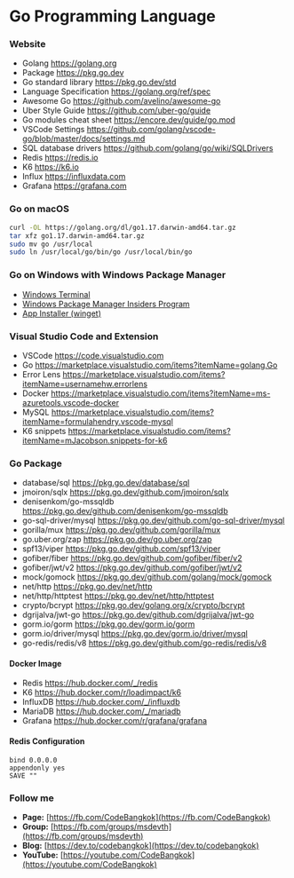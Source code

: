 # Go Programming Language

### Website
* Golang https://golang.org
* Package https://pkg.go.dev
* Go standard library https://pkg.go.dev/std
* Language Specification https://golang.org/ref/spec
* Awesome Go https://github.com/avelino/awesome-go
* Uber Style Guide https://github.com/uber-go/guide
* Go modules cheat sheet https://encore.dev/guide/go.mod
* VSCode Settings https://github.com/golang/vscode-go/blob/master/docs/settings.md
* SQL database drivers https://github.com/golang/go/wiki/SQLDrivers
* Redis https://redis.io
* K6 https://k6.io
* Influx https://influxdata.com
* Grafana https://grafana.com

### Go on macOS
```sh
curl -OL https://golang.org/dl/go1.17.darwin-amd64.tar.gz
tar xfz go1.17.darwin-amd64.tar.gz
sudo mv go /usr/local
sudo ln /usr/local/go/bin/go /usr/local/bin/go
```

### Go on Windows with Windows Package Manager
* [Windows Terminal](https://www.microsoft.com/store/productId/9N0DX20HK701)
* [Windows Package Manager Insiders Program](https://forms.microsoft.com/Pages/ResponsePage.aspx?id=v4j5cvGGr0GRqy180BHbR-NSOqDz219PqoOqk5qxQEZUMVVCT1IwVEpLSklZS0dDRFZEUjZUOU9ZWi4u)
* [App Installer (winget)](https://www.microsoft.com/store/productId/9NBLGGH4NNS1)

### Visual Studio Code and Extension 
* VSCode https://code.visualstudio.com
* Go https://marketplace.visualstudio.com/items?itemName=golang.Go
* Error Lens https://marketplace.visualstudio.com/items?itemName=usernamehw.errorlens
* Docker https://marketplace.visualstudio.com/items?itemName=ms-azuretools.vscode-docker
* MySQL https://marketplace.visualstudio.com/items?itemName=formulahendry.vscode-mysql
* K6 snippets https://marketplace.visualstudio.com/items?itemName=mJacobson.snippets-for-k6

### Go Package
* database/sql https://pkg.go.dev/database/sql
* jmoiron/sqlx https://pkg.go.dev/github.com/jmoiron/sqlx
* denisenkom/go-mssqldb https://pkg.go.dev/github.com/denisenkom/go-mssqldb
* go-sql-driver/mysql https://pkg.go.dev/github.com/go-sql-driver/mysql
* gorilla/mux https://pkg.go.dev/github.com/gorilla/mux
* go<span></span>.uber.org/zap https://pkg.go.dev/go.uber.org/zap
* spf13/viper https://pkg.go.dev/github.com/spf13/viper
* gofiber/fiber https://pkg.go.dev/github.com/gofiber/fiber/v2
* gofiber/jwt/v2 https://pkg.go.dev/github.com/gofiber/jwt/v2
* mock/gomock https://pkg.go.dev/github.com/golang/mock/gomock
* net/http https://pkg.go.dev/net/http
* net/http/httptest https://pkg.go.dev/net/http/httptest
* crypto/bcrypt https://pkg.go.dev/golang.org/x/crypto/bcrypt
* dgrijalva/jwt-go https://pkg.go.dev/github.com/dgrijalva/jwt-go
* gorm<span></span>.io/gorm https://pkg.go.dev/gorm.io/gorm
* gorm<span></span>.io/driver/mysql https://pkg.go.dev/gorm.io/driver/mysql
* go-redis/redis/v8 https://pkg.go.dev/github.com/go-redis/redis/v8

#### Docker Image
* Redis https://hub.docker.com/_/redis
* K6 https://hub.docker.com/r/loadimpact/k6
* InfluxDB https://hub.docker.com/_/influxdb
* MariaDB https://hub.docker.com/_/mariadb
* Grafana https://hub.docker.com/r/grafana/grafana

#### Redis Configuration
``` 
bind 0.0.0.0
appendonly yes
SAVE ""
```

### Follow me
* **Page:** [https://fb.com/CodeBangkok​](https://fb.com/CodeBangkok​)
* **Group:** [https://fb.com/groups/msdevth​](https://fb.com/groups/msdevth​)
* **Blog:** [https://dev.to/codebangkok](https://dev.to/codebangkok)
* **YouTube:** [https://youtube.com/CodeBangkok](https://youtube.com/CodeBangkok)